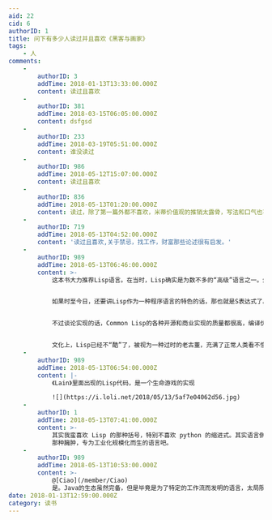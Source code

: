```yaml
---
aid: 22
cid: 6
authorID: 1
title: 问下有多少人读过并且喜欢《黑客与画家》
tags:
    - 人
comments:
    -
        authorID: 3
        addTime: 2018-01-13T13:33:00.000Z
        content: 读过且喜欢
    -
        authorID: 381
        addTime: 2018-03-15T06:05:00.000Z
        content: dsfgsd
    -
        authorID: 233
        addTime: 2018-03-19T05:51:00.000Z
        content: 谁没读过
    -
        authorID: 986
        addTime: 2018-05-12T15:07:00.000Z
        content: 读过且喜欢
    -
        authorID: 836
        addTime: 2018-05-13T01:20:00.000Z
        content: 读过，除了第一篇外都不喜欢，米蒂价值观的推销太露骨，写法和口气也不喜
    -
        authorID: 719
        addTime: 2018-05-13T04:52:00.000Z
        content: '读过且喜欢,关于禁忌，找工作，财富那些论述很有启发。'
    -
        authorID: 989
        addTime: 2018-05-13T06:46:00.000Z
        content: >-
            这本书大力推荐Lisp语言。在当时，Lisp确实是为数不多的“高级”语言之一。然而程序语言发展至今，许多语言都可以视作Lisp语言的一种方言，反过来讲Lisp自身就没什么特色了。


            如果时至今日，还要讲Lisp作为一种程序语言的特色的话，那也就是S表达式了。其他语言里面很少有做得好的，json算是一例不错的，不过依旧不能开心地写宏。


            不过谈论实现的话，Common Lisp的各种开源和商业实现的质量都很高，编译优化不错。Scheme的诸多实现也非常好。


            文化上，Lisp已经不“酷”了，被视为一种过时的老古董，充满了正常人类看不懂的括号。
    -
        authorID: 989
        addTime: 2018-05-13T06:54:00.000Z
        content: |-
            《Lain》里面出现的Lisp代码，是一个生命游戏的实现

            ![](https://i.loli.net/2018/05/13/5af7e04062d56.jpg)
    -
        authorID: 1
        addTime: 2018-05-13T07:41:00.000Z
        content: >-
            其实我蛮喜欢 Lisp 的那种括号，特别不喜欢 python 的缩进式。其实语言倒在其次，作者是觉得真正的黑客是不会喜欢 Java
            那种臃肿，专为工业化规模化而生的语言吧。
    -
        authorID: 989
        addTime: 2018-05-13T10:53:00.000Z
        content: >-
            @[Ciao](/member/Ciao)
            是。Java的生态虽然完备，但是毕竟是为了特定的工作流而发明的语言，太局限了，某种程度上也算是一种DSL。如果组织或个人不使用那样的工作流程进行开发，Java就将带来困扰。Python的缩进确实比较蛋疼，lambda也只能写1行，非常讨厌。
date: 2018-01-13T12:59:00.000Z
category: 读书
---
```




